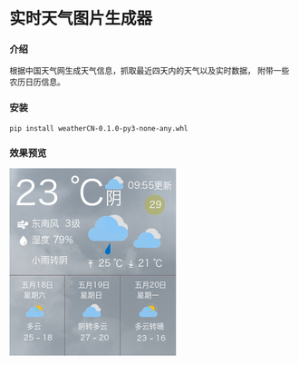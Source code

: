 实时天气图片生成器
================================

### 介绍
根据中国天气网生成天气信息，抓取最近四天内的天气以及实时数据，
附带一些农历日历信息。

### 安装
```
pip install weatherCN-0.1.0-py3-none-any.whl
```

### 效果预览
![Alt text](./screenshots/weather.png)
